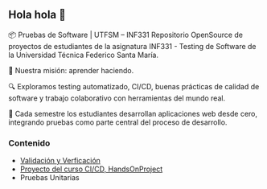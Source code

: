 ## Hola hola 👋

📦 Pruebas de Software | UTFSM – INF331
Repositorio OpenSource de proyectos de estudiantes de la asignatura INF331 - Testing de Software de la Universidad Técnica Federico Santa María.

🎯 Nuestra misión: aprender haciendo.

🔍 Exploramos testing automatizado, CI/CD, buenas prácticas de calidad de software y trabajo colaborativo con herramientas del mundo real.

🚀 Cada semestre los estudiantes desarrollan aplicaciones web desde cero, integrando pruebas como parte central del proceso de desarrollo.

### Contenido
- [Validación y Verficación](https://github.com/Pruebas-de-Software/VerificacionVsValidacion)
- [Proyecto del curso CI/CD, HandsOnProject](https://github.com/Pruebas-de-Software/HandsOnProject)
- Pruebas Unitarias  
